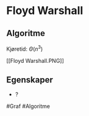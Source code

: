 # Floyd Warshall

## Algoritme
Kjøretid: $\Theta(n^3)$

[[Floyd Warshall.PNG]]

## Egenskaper
-	?


#Graf 
#Algoritme 